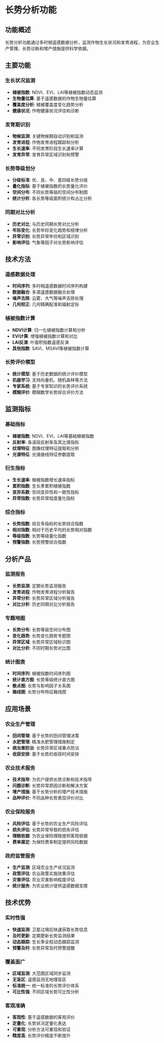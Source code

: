 # 长势分析功能

## 功能概述

长势分析功能通过多时相遥感数据分析，监测作物生长状况和发育进程，为农业生产管理、长势诊断和增产措施提供科学依据。

## 主要功能

### 生长状况监测
* **植被指数**: NDVI、EVI、LAI等植被指数动态监测
* **生物量估算**: 基于遥感数据的作物生物量估算
* **覆盖度分析**: 植被覆盖度变化趋势分析
* **健康状况**: 作物健康状况评估和诊断

### 发育期识别
* **物候监测**: 关键物候期自动识别和监测
* **发育进程**: 作物发育进程跟踪和分析
* **生长速率**: 不同发育阶段生长速率计算
* **发育异常**: 发育异常区域识别和预警

### 长势等级划分
* **分级标准**: 优、良、中、差四级长势分级
* **量化指标**: 基于植被指数的长势量化评价
* **空间分布**: 不同长势等级的空间分布制图
* **统计分析**: 各长势等级面积统计和占比分析

### 同期对比分析
* **历史对比**: 与历史同期长势对比分析
* **年际变化**: 长势年际变化趋势和规律分析
* **异常识别**: 长势异常年份和区域识别
* **影响评估**: 气象等因子对长势影响评估

## 技术方法

### 遥感数据处理
* **时间序列**: 多时相遥感数据时间序列构建
* **数据融合**: 多源遥感数据融合处理
* **噪声去除**: 云雾、大气等噪声去除处理
* **几何校正**: 几何精确配准和辐射定标

### 植被指数计算
* **NDVI计算**: 归一化植被指数计算和分析
* **EVI计算**: 增强植被指数计算和对比
* **LAI反演**: 叶面积指数遥感反演
* **其他指数**: SAVI、MSAVI等植被指数计算

### 长势评价模型
* **统计模型**: 基于历史数据的统计评价模型
* **机器学习**: 支持向量机、随机森林等方法
* **专家系统**: 基于专家知识的长势评价系统
* **模糊评价**: 模糊数学长势综合评价方法

## 监测指标

### 基础指标
* **植被指数**: NDVI、EVI、LAI等基础植被指数
* **反射率**: 各波段反射率及其比值指标
* **纹理特征**: 图像纹理特征提取和分析
* **光谱特征**: 光谱曲线特征参数提取

### 衍生指标
* **生长速率**: 植被指数增长速率指标
* **累积指数**: 生长季累积植被指数
* **变异系数**: 空间变异性和一致性指标
* **异常指数**: 长势异常程度量化指标

### 综合指标
* **长势指数**: 综合多指标的长势综合指数
* **相对指数**: 相对于历史平均的长势相对指数
* **等级指数**: 长势等级量化指数
* **预警指数**: 长势预警综合指数

## 分析产品

### 监测报告
* **长势监测**: 定期长势监测报告
* **发育进程**: 作物发育进程分析报告
* **异常分析**: 长势异常区域分析报告
* **对比分析**: 历史同期对比分析报告

### 专题地图
* **长势分布**: 长势等级空间分布图
* **变化趋势**: 长势变化趋势专题图
* **异常区域**: 长势异常区域标识图
* **对比分析**: 不同时期长势对比图

### 统计图表
* **时间序列**: 植被指数时间序列图
* **统计直方图**: 长势等级统计直方图
* **散点图**: 长势与影响因子关系图
* **箱线图**: 长势分布特征箱线图

## 应用场景

### 农业生产管理
* **田间管理**: 基于长势的田间管理决策
* **水肥管理**: 精准水肥管理措施制定
* **病虫害防治**: 长势异常区域重点防治
* **收获安排**: 基于长势的收获时间安排

### 农业技术服务
* **技术指导**: 为农户提供长势诊断和技术指导
* **问题诊断**: 长势异常原因诊断和解决方案
* **增产措施**: 基于长势分析的增产技术措施
* **品种评价**: 不同品种长势表现评价对比

### 农业保险服务
* **风险评估**: 基于长势的农业生产风险评估
* **损失评估**: 长势异常导致的损失评估
* **理赔依据**: 为农业保险理赔提供客观依据
* **费率厘定**: 为保险费率制定提供风险数据

### 政府监管服务
* **生产监测**: 区域农业生产状况监测
* **政策评估**: 农业政策实施效果评估
* **灾害评估**: 农业灾害影响程度评估
* **统计服务**: 为农业统计提供遥感数据支撑

## 技术优势

### 实时性强
* **快速监测**: 卫星过境后快速获取长势信息
* **及时更新**: 定期更新长势监测结果
* **动态跟踪**: 生长季全程动态跟踪监测
* **预警及时**: 长势异常及时预警提醒

### 覆盖面广
* **区域监测**: 大范围区域同步监测
* **无盲区**: 遥感监测无地理盲区
* **标准统一**: 统一标准的长势评价体系
* **可比性强**: 不同区域长势可比性分析

### 客观准确
* **客观性**: 基于遥感数据的客观评价
* **定量化**: 长势状况定量化表达
* **可重现**: 分析方法可重现和验证
* **精度高**: 长势评价精度不断提升